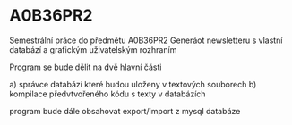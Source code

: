 A0B36PR2
=======

Semestrální práce do předmětu A0B36PR2
Generáot newsletteru s vlastní databází a grafickým uživatelským rozhraním

Program  se bude dělit na dvě hlavní části

a) správce databází které budou uloženy v textových souborech
b) kompilace předvtvořeného kódu s texty v databázích 

program bude dále obsahovat export/import z mysql databáze
